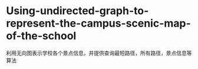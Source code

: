 # Using-undirected-graph-to-represent-the-campus-scenic-map-of-the-school
利用无向图表示学校各个景点信息，并提供查询最短路径，所有路径，景点信息等算法

